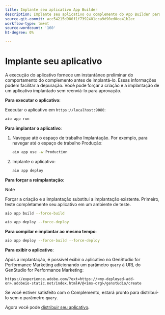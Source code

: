 ```yaml
---
title: Implante seu aplicativo App Builder
description: Implante seu aplicativo ou complemento do App Builder para o GenStudio for Performance Marketing.
source-git-commit: acc54215d980f1f7392401cca9d90ed0ce41b2ec
workflow-type: tm+mt
source-wordcount: '160'
ht-degree: 0%

---
```



# Implante seu aplicativo

A execução do aplicativo fornece um instantâneo preliminar do comportamento do complemento antes de implantá-lo. Essas informações podem facilitar a depuração. Você pode forçar a criação e a implantação de um aplicativo implantado sem reenviá-lo para aprovação.


**Para executar o aplicativo**:

Executar o aplicativo em `https://localhost:9080`:

```bash
aio app run
```

**Para implantar o aplicativo**:

1. Navegue até o espaço de trabalho Implantação. Por exemplo, para navegar até o espaço de trabalho Produção:

   ```bash
   aio app use -w Production
   ```

1. Implante o aplicativo:

   ```bash
   aio app deploy
   ```

**Para forçar a reimplantação**:

>[!NOTE]
>
>Forçar a criação e a implantação substitui a implantação existente. Primeiro, teste completamente seu aplicativo em um ambiente de teste.

```bash
aio app build --force-build
```

```bash
aio app deploy --force-deploy
```

**Para compilar e implantar ao mesmo tempo**:

```bash
aio app deploy --force-build --force-deploy
```

**Para exibir o aplicativo**:

Após a implantação, é possível exibir o aplicativo no GenStudio for Performance Marketing adicionando um parâmetro `query` à URL do GenStudio for Performance Marketing:

`https://experience.adobe.com/?ext=https://<my-deployed-add-on>.adobeio-static.net/index.html#/@<ims-org>/genstudio/create`

Se você estiver satisfeito com o Complemento, estará pronto para distribuí-lo sem o parâmetro `query`.

Agora você pode [distribuir seu aplicativo](distribute-app.md).
